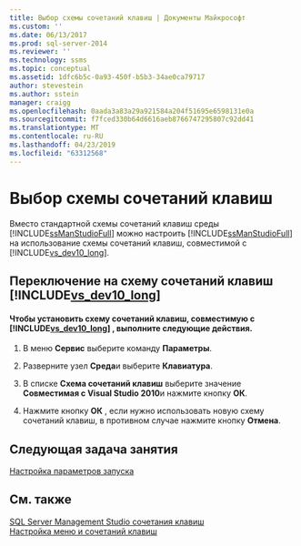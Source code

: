 ```yaml
---
title: Выбор схемы сочетаний клавиш | Документы Майкрософт
ms.custom: ''
ms.date: 06/13/2017
ms.prod: sql-server-2014
ms.reviewer: ''
ms.technology: ssms
ms.topic: conceptual
ms.assetid: 1dfc6b5c-0a93-450f-b5b3-34ae0ca79717
author: stevestein
ms.author: sstein
manager: craigg
ms.openlocfilehash: 0aada3a83a29a921584a204f51695e6598131e0a
ms.sourcegitcommit: f7fced330b64d6616aeb8766747295807c92dd41
ms.translationtype: MT
ms.contentlocale: ru-RU
ms.lasthandoff: 04/23/2019
ms.locfileid: "63312568"
---
```

# <a name="select-the-keyboard-shortcut-scheme"></a>Выбор схемы сочетаний клавиш
  Вместо стандартной схемы сочетаний клавиш среды [!INCLUDE[ssManStudioFull](../../includes/ssmanstudiofull-md.md)] можно настроить [!INCLUDE[ssManStudioFull](../../includes/ssmanstudiofull-md.md)] на использование схемы сочетаний клавиш, совместимой с [!INCLUDE[vs_dev10_long](../../includes/vs-dev10-long-md.md)].  
  
## <a name="changing-to-the-includevsdev10longincludesvs-dev10-long-mdmd-keyboard-scheme"></a>Переключение на схему сочетаний клавиш [!INCLUDE[vs_dev10_long](../../includes/vs-dev10-long-md.md)]  
  
#### <a name="to-apply-includevsdev10longincludesvs-dev10-long-mdmd-compatible-keyboard-scheme"></a>Чтобы установить схему сочетаний клавиш, совместимую с [!INCLUDE[vs_dev10_long](../../includes/vs-dev10-long-md.md)] , выполните следующие действия.  
  
1.  В меню **Сервис** выберите команду **Параметры**.  
  
2.  Разверните узел **Среда**и выберите **Клавиатура**.  
  
3.  В списке **Схема сочетаний клавиш** выберите значение **Совместимая с Visual Studio 2010**и нажмите кнопку **ОК**.  
  
4.  Нажмите кнопку **ОК** , если нужно использовать новую схему сочетаний клавиш, в противном случае нажмите кнопку **Отмена**.  
  
## <a name="next-task-in-lesson"></a>Следующая задача занятия  
 [Настройка параметров запуска](lesson-1-7-set-the-startup-options.md)  
  
## <a name="see-also"></a>См. также  
 [SQL Server Management Studio сочетания клавиш](../sql-server-management-studio-keyboard-shortcuts.md)   
 [Настройка меню и сочетаний клавиш](../customize-menus-and-shortcut-keys.md)  
  
  
